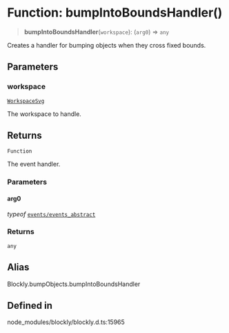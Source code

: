 # Function: bumpIntoBoundsHandler()

> **bumpIntoBoundsHandler**(`workspace`): (`arg0`) => `any`

Creates a handler for bumping objects when they cross fixed bounds.

## Parameters

### workspace

[`WorkspaceSvg`](../../classes/WorkspaceSvg.md)

The workspace to handle.

## Returns

`Function`

The event handler.

### Parameters

#### arg0

_typeof_ [`events/events_abstract`](../../events/events/events/events_abstract/index.md)

### Returns

`any`

## Alias

Blockly.bumpObjects.bumpIntoBoundsHandler

## Defined in

node_modules/blockly/blockly.d.ts:15965
